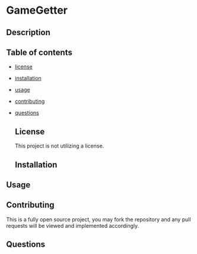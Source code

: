 # GameGetter


  ## Description
  

  
  ## Table of contents
  
  - [license](#license)
- [installation](#installation)
- [usage](#usage)
- [contributing](#contributing)
- [questions](#questions)

  
  
  ## License
  This project is not utilizing a license.

  ## Installation

  

## Usage



## Contributing
This is a fully open source project, you may fork the repository and any pull requests will be viewed and implemented accordingly.


## Questions

